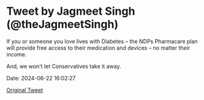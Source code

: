 # Tweet by Jagmeet Singh (@theJagmeetSingh)

If you or someone you love lives with Diabetes – the NDPs Pharmacare plan will provide free access to their medication and devices – no matter their income. 

And, we won't let Conservatives take it away.

Date: 2024-06-22 16:02:27

[Original Tweet](https://x.com/theJagmeetSingh/status/1804545495026561270)
